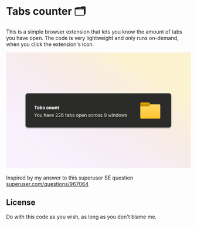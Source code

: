 # Tabs counter 🗂

This is a simple browser extension that lets you know the amount of tabs you have open.
The code is very lightweight and only runs on-demand, when you click the extension's icon.

<p align="center">
  <img src="/preview.png">
</p>

Inspired by my answer to this superuser SE question
[superuser.com/questions/967064](https://superuser.com/questions/967064/how-to-get-tab-count-in-chrome-desktop-without-app-extension/1721967?noredirect=1#comment2696550_1721967)

## License

Do with this code as you wish, as long as you don't blame me.
